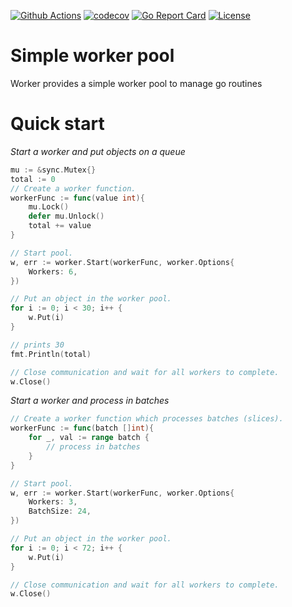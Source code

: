 [![Github Actions](https://github.com/dexterp/worker/actions/workflows/go.yml/badge.svg)](https://github.com/dexterp/worker/actions) [![codecov](https://codecov.io/gh/dexterp/worker/branch/master/graph/badge.svg)](https://codecov.io/gh/dexterp/worker) [![Go Report Card](https://goreportcard.com/badge/dexterp/worker)](https://goreportcard.com/report/dexterp/worker)  [![License](https://img.shields.io/badge/License-Apache%202.0-blue.svg)](https://github.com/dexterp/worker/blob/master/LICENSE)

# Simple worker pool

Worker provides a simple worker pool to manage go routines

# Quick start

*Start a worker and put objects on a queue*
```go
mu := &sync.Mutex{}
total := 0
// Create a worker function.
workerFunc := func(value int){
    mu.Lock()
    defer mu.Unlock()
    total += value
}

// Start pool.
w, err := worker.Start(workerFunc, worker.Options{
    Workers: 6,
})

// Put an object in the worker pool.
for i := 0; i < 30; i++ {
    w.Put(i)
}

// prints 30
fmt.Println(total)

// Close communication and wait for all workers to complete.
w.Close()
```

*Start a worker and process in batches*
```go
// Create a worker function which processes batches (slices).
workerFunc := func(batch []int){
    for _, val := range batch {
        // process in batches
    }
}

// Start pool.
w, err := worker.Start(workerFunc, worker.Options{
    Workers: 3,
    BatchSize: 24,
})

// Put an object in the worker pool.
for i := 0; i < 72; i++ {
    w.Put(i)
}

// Close communication and wait for all workers to complete.
w.Close()
```
